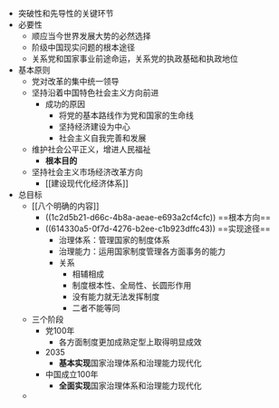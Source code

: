 - 突破性和先导性的关键环节
- 必要性
	- 顺应当今世界发展大势的必然选择
	- 阶级中国现实问题的根本途径
	- 关系党和国家事业前途命运，关系党的执政基础和执政地位
- 基本原则
	- 党对改革的集中统一领导
	- 坚持沿着中国特色社会主义方向前进
		- 成功的原因
			- 将党的基本路线作为党和国家的生命线
			- 坚持经济建设为中心
			- 社会主义自我完善和发展
	- 维护社会公平正义，增进人民福祉
		- **根本目的**
	- 坚持社会主义市场经济改革方向
		- [[建设现代化经济体系]]
- 总目标
	- [[八个明确的内容]]
		- ((1c2d5b21-d66c-4b8a-aeae-e693a2cf4cfc)) ==根本方向==
		- ((614330a5-0f7d-4276-b2ee-c1b923dffc43)) ==实现途径==
			- 治理体系：管理国家的制度体系
			- 治理能力：运用国家制度管理各方面事务的能力
			- 关系
				- 相辅相成
				- 制度根本性、全局性、长圆形作用
				- 没有能力就无法发挥制度
				- 二者不能等同
	- 三个阶段
		- 党100年
			- 各方面制度更加成熟定型上取得明显成效
		- 2035
			- **基本实现**国家治理体系和治理能力现代化
		- 中国成立100年
			- **全面实现**国家治理体系和治理能力现代化
	-